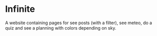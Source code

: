 # Infinite
A website containing pages for see posts (with a filter), see meteo, do a quiz and see a planning with colors depending on sky.
